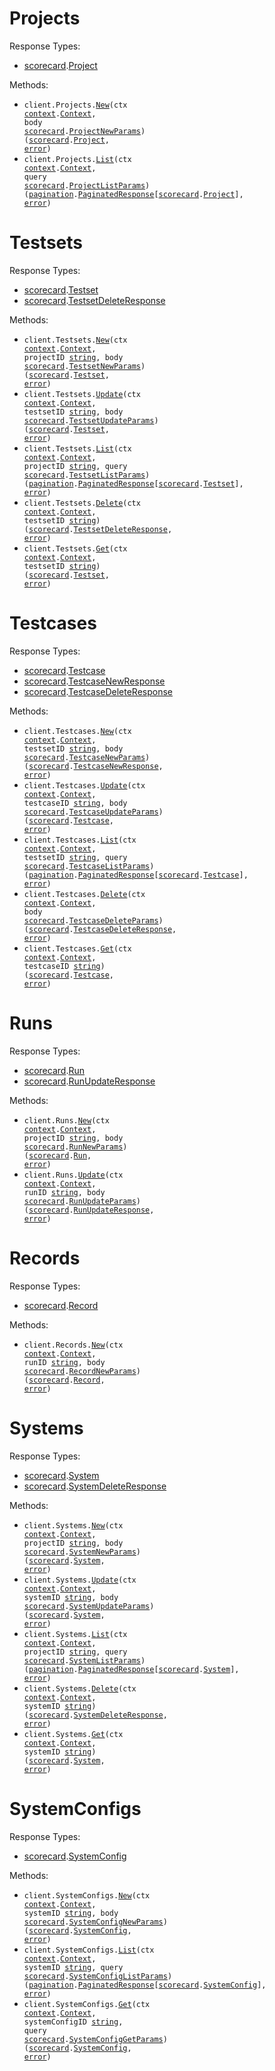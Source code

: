 # Projects

Response Types:

- <a href="https://pkg.go.dev/github.com/scorecard-ai/scorecard-go">scorecard</a>.<a href="https://pkg.go.dev/github.com/scorecard-ai/scorecard-go#Project">Project</a>

Methods:

- <code title="post /projects">client.Projects.<a href="https://pkg.go.dev/github.com/scorecard-ai/scorecard-go#ProjectService.New">New</a>(ctx <a href="https://pkg.go.dev/context">context</a>.<a href="https://pkg.go.dev/context#Context">Context</a>, body <a href="https://pkg.go.dev/github.com/scorecard-ai/scorecard-go">scorecard</a>.<a href="https://pkg.go.dev/github.com/scorecard-ai/scorecard-go#ProjectNewParams">ProjectNewParams</a>) (<a href="https://pkg.go.dev/github.com/scorecard-ai/scorecard-go">scorecard</a>.<a href="https://pkg.go.dev/github.com/scorecard-ai/scorecard-go#Project">Project</a>, <a href="https://pkg.go.dev/builtin#error">error</a>)</code>
- <code title="get /projects">client.Projects.<a href="https://pkg.go.dev/github.com/scorecard-ai/scorecard-go#ProjectService.List">List</a>(ctx <a href="https://pkg.go.dev/context">context</a>.<a href="https://pkg.go.dev/context#Context">Context</a>, query <a href="https://pkg.go.dev/github.com/scorecard-ai/scorecard-go">scorecard</a>.<a href="https://pkg.go.dev/github.com/scorecard-ai/scorecard-go#ProjectListParams">ProjectListParams</a>) (<a href="https://pkg.go.dev/github.com/scorecard-ai/scorecard-go/packages/pagination">pagination</a>.<a href="https://pkg.go.dev/github.com/scorecard-ai/scorecard-go/packages/pagination#PaginatedResponse">PaginatedResponse</a>[<a href="https://pkg.go.dev/github.com/scorecard-ai/scorecard-go">scorecard</a>.<a href="https://pkg.go.dev/github.com/scorecard-ai/scorecard-go#Project">Project</a>], <a href="https://pkg.go.dev/builtin#error">error</a>)</code>

# Testsets

Response Types:

- <a href="https://pkg.go.dev/github.com/scorecard-ai/scorecard-go">scorecard</a>.<a href="https://pkg.go.dev/github.com/scorecard-ai/scorecard-go#Testset">Testset</a>
- <a href="https://pkg.go.dev/github.com/scorecard-ai/scorecard-go">scorecard</a>.<a href="https://pkg.go.dev/github.com/scorecard-ai/scorecard-go#TestsetDeleteResponse">TestsetDeleteResponse</a>

Methods:

- <code title="post /projects/{projectId}/testsets">client.Testsets.<a href="https://pkg.go.dev/github.com/scorecard-ai/scorecard-go#TestsetService.New">New</a>(ctx <a href="https://pkg.go.dev/context">context</a>.<a href="https://pkg.go.dev/context#Context">Context</a>, projectID <a href="https://pkg.go.dev/builtin#string">string</a>, body <a href="https://pkg.go.dev/github.com/scorecard-ai/scorecard-go">scorecard</a>.<a href="https://pkg.go.dev/github.com/scorecard-ai/scorecard-go#TestsetNewParams">TestsetNewParams</a>) (<a href="https://pkg.go.dev/github.com/scorecard-ai/scorecard-go">scorecard</a>.<a href="https://pkg.go.dev/github.com/scorecard-ai/scorecard-go#Testset">Testset</a>, <a href="https://pkg.go.dev/builtin#error">error</a>)</code>
- <code title="patch /testsets/{testsetId}">client.Testsets.<a href="https://pkg.go.dev/github.com/scorecard-ai/scorecard-go#TestsetService.Update">Update</a>(ctx <a href="https://pkg.go.dev/context">context</a>.<a href="https://pkg.go.dev/context#Context">Context</a>, testsetID <a href="https://pkg.go.dev/builtin#string">string</a>, body <a href="https://pkg.go.dev/github.com/scorecard-ai/scorecard-go">scorecard</a>.<a href="https://pkg.go.dev/github.com/scorecard-ai/scorecard-go#TestsetUpdateParams">TestsetUpdateParams</a>) (<a href="https://pkg.go.dev/github.com/scorecard-ai/scorecard-go">scorecard</a>.<a href="https://pkg.go.dev/github.com/scorecard-ai/scorecard-go#Testset">Testset</a>, <a href="https://pkg.go.dev/builtin#error">error</a>)</code>
- <code title="get /projects/{projectId}/testsets">client.Testsets.<a href="https://pkg.go.dev/github.com/scorecard-ai/scorecard-go#TestsetService.List">List</a>(ctx <a href="https://pkg.go.dev/context">context</a>.<a href="https://pkg.go.dev/context#Context">Context</a>, projectID <a href="https://pkg.go.dev/builtin#string">string</a>, query <a href="https://pkg.go.dev/github.com/scorecard-ai/scorecard-go">scorecard</a>.<a href="https://pkg.go.dev/github.com/scorecard-ai/scorecard-go#TestsetListParams">TestsetListParams</a>) (<a href="https://pkg.go.dev/github.com/scorecard-ai/scorecard-go/packages/pagination">pagination</a>.<a href="https://pkg.go.dev/github.com/scorecard-ai/scorecard-go/packages/pagination#PaginatedResponse">PaginatedResponse</a>[<a href="https://pkg.go.dev/github.com/scorecard-ai/scorecard-go">scorecard</a>.<a href="https://pkg.go.dev/github.com/scorecard-ai/scorecard-go#Testset">Testset</a>], <a href="https://pkg.go.dev/builtin#error">error</a>)</code>
- <code title="delete /testsets/{testsetId}">client.Testsets.<a href="https://pkg.go.dev/github.com/scorecard-ai/scorecard-go#TestsetService.Delete">Delete</a>(ctx <a href="https://pkg.go.dev/context">context</a>.<a href="https://pkg.go.dev/context#Context">Context</a>, testsetID <a href="https://pkg.go.dev/builtin#string">string</a>) (<a href="https://pkg.go.dev/github.com/scorecard-ai/scorecard-go">scorecard</a>.<a href="https://pkg.go.dev/github.com/scorecard-ai/scorecard-go#TestsetDeleteResponse">TestsetDeleteResponse</a>, <a href="https://pkg.go.dev/builtin#error">error</a>)</code>
- <code title="get /testsets/{testsetId}">client.Testsets.<a href="https://pkg.go.dev/github.com/scorecard-ai/scorecard-go#TestsetService.Get">Get</a>(ctx <a href="https://pkg.go.dev/context">context</a>.<a href="https://pkg.go.dev/context#Context">Context</a>, testsetID <a href="https://pkg.go.dev/builtin#string">string</a>) (<a href="https://pkg.go.dev/github.com/scorecard-ai/scorecard-go">scorecard</a>.<a href="https://pkg.go.dev/github.com/scorecard-ai/scorecard-go#Testset">Testset</a>, <a href="https://pkg.go.dev/builtin#error">error</a>)</code>

# Testcases

Response Types:

- <a href="https://pkg.go.dev/github.com/scorecard-ai/scorecard-go">scorecard</a>.<a href="https://pkg.go.dev/github.com/scorecard-ai/scorecard-go#Testcase">Testcase</a>
- <a href="https://pkg.go.dev/github.com/scorecard-ai/scorecard-go">scorecard</a>.<a href="https://pkg.go.dev/github.com/scorecard-ai/scorecard-go#TestcaseNewResponse">TestcaseNewResponse</a>
- <a href="https://pkg.go.dev/github.com/scorecard-ai/scorecard-go">scorecard</a>.<a href="https://pkg.go.dev/github.com/scorecard-ai/scorecard-go#TestcaseDeleteResponse">TestcaseDeleteResponse</a>

Methods:

- <code title="post /testsets/{testsetId}/testcases">client.Testcases.<a href="https://pkg.go.dev/github.com/scorecard-ai/scorecard-go#TestcaseService.New">New</a>(ctx <a href="https://pkg.go.dev/context">context</a>.<a href="https://pkg.go.dev/context#Context">Context</a>, testsetID <a href="https://pkg.go.dev/builtin#string">string</a>, body <a href="https://pkg.go.dev/github.com/scorecard-ai/scorecard-go">scorecard</a>.<a href="https://pkg.go.dev/github.com/scorecard-ai/scorecard-go#TestcaseNewParams">TestcaseNewParams</a>) (<a href="https://pkg.go.dev/github.com/scorecard-ai/scorecard-go">scorecard</a>.<a href="https://pkg.go.dev/github.com/scorecard-ai/scorecard-go#TestcaseNewResponse">TestcaseNewResponse</a>, <a href="https://pkg.go.dev/builtin#error">error</a>)</code>
- <code title="put /testcases/{testcaseId}">client.Testcases.<a href="https://pkg.go.dev/github.com/scorecard-ai/scorecard-go#TestcaseService.Update">Update</a>(ctx <a href="https://pkg.go.dev/context">context</a>.<a href="https://pkg.go.dev/context#Context">Context</a>, testcaseID <a href="https://pkg.go.dev/builtin#string">string</a>, body <a href="https://pkg.go.dev/github.com/scorecard-ai/scorecard-go">scorecard</a>.<a href="https://pkg.go.dev/github.com/scorecard-ai/scorecard-go#TestcaseUpdateParams">TestcaseUpdateParams</a>) (<a href="https://pkg.go.dev/github.com/scorecard-ai/scorecard-go">scorecard</a>.<a href="https://pkg.go.dev/github.com/scorecard-ai/scorecard-go#Testcase">Testcase</a>, <a href="https://pkg.go.dev/builtin#error">error</a>)</code>
- <code title="get /testsets/{testsetId}/testcases">client.Testcases.<a href="https://pkg.go.dev/github.com/scorecard-ai/scorecard-go#TestcaseService.List">List</a>(ctx <a href="https://pkg.go.dev/context">context</a>.<a href="https://pkg.go.dev/context#Context">Context</a>, testsetID <a href="https://pkg.go.dev/builtin#string">string</a>, query <a href="https://pkg.go.dev/github.com/scorecard-ai/scorecard-go">scorecard</a>.<a href="https://pkg.go.dev/github.com/scorecard-ai/scorecard-go#TestcaseListParams">TestcaseListParams</a>) (<a href="https://pkg.go.dev/github.com/scorecard-ai/scorecard-go/packages/pagination">pagination</a>.<a href="https://pkg.go.dev/github.com/scorecard-ai/scorecard-go/packages/pagination#PaginatedResponse">PaginatedResponse</a>[<a href="https://pkg.go.dev/github.com/scorecard-ai/scorecard-go">scorecard</a>.<a href="https://pkg.go.dev/github.com/scorecard-ai/scorecard-go#Testcase">Testcase</a>], <a href="https://pkg.go.dev/builtin#error">error</a>)</code>
- <code title="post /testcases/bulk-delete">client.Testcases.<a href="https://pkg.go.dev/github.com/scorecard-ai/scorecard-go#TestcaseService.Delete">Delete</a>(ctx <a href="https://pkg.go.dev/context">context</a>.<a href="https://pkg.go.dev/context#Context">Context</a>, body <a href="https://pkg.go.dev/github.com/scorecard-ai/scorecard-go">scorecard</a>.<a href="https://pkg.go.dev/github.com/scorecard-ai/scorecard-go#TestcaseDeleteParams">TestcaseDeleteParams</a>) (<a href="https://pkg.go.dev/github.com/scorecard-ai/scorecard-go">scorecard</a>.<a href="https://pkg.go.dev/github.com/scorecard-ai/scorecard-go#TestcaseDeleteResponse">TestcaseDeleteResponse</a>, <a href="https://pkg.go.dev/builtin#error">error</a>)</code>
- <code title="get /testcases/{testcaseId}">client.Testcases.<a href="https://pkg.go.dev/github.com/scorecard-ai/scorecard-go#TestcaseService.Get">Get</a>(ctx <a href="https://pkg.go.dev/context">context</a>.<a href="https://pkg.go.dev/context#Context">Context</a>, testcaseID <a href="https://pkg.go.dev/builtin#string">string</a>) (<a href="https://pkg.go.dev/github.com/scorecard-ai/scorecard-go">scorecard</a>.<a href="https://pkg.go.dev/github.com/scorecard-ai/scorecard-go#Testcase">Testcase</a>, <a href="https://pkg.go.dev/builtin#error">error</a>)</code>

# Runs

Response Types:

- <a href="https://pkg.go.dev/github.com/scorecard-ai/scorecard-go">scorecard</a>.<a href="https://pkg.go.dev/github.com/scorecard-ai/scorecard-go#Run">Run</a>
- <a href="https://pkg.go.dev/github.com/scorecard-ai/scorecard-go">scorecard</a>.<a href="https://pkg.go.dev/github.com/scorecard-ai/scorecard-go#RunUpdateResponse">RunUpdateResponse</a>

Methods:

- <code title="post /projects/{projectId}/runs">client.Runs.<a href="https://pkg.go.dev/github.com/scorecard-ai/scorecard-go#RunService.New">New</a>(ctx <a href="https://pkg.go.dev/context">context</a>.<a href="https://pkg.go.dev/context#Context">Context</a>, projectID <a href="https://pkg.go.dev/builtin#string">string</a>, body <a href="https://pkg.go.dev/github.com/scorecard-ai/scorecard-go">scorecard</a>.<a href="https://pkg.go.dev/github.com/scorecard-ai/scorecard-go#RunNewParams">RunNewParams</a>) (<a href="https://pkg.go.dev/github.com/scorecard-ai/scorecard-go">scorecard</a>.<a href="https://pkg.go.dev/github.com/scorecard-ai/scorecard-go#Run">Run</a>, <a href="https://pkg.go.dev/builtin#error">error</a>)</code>
- <code title="patch /runs/{runId}">client.Runs.<a href="https://pkg.go.dev/github.com/scorecard-ai/scorecard-go#RunService.Update">Update</a>(ctx <a href="https://pkg.go.dev/context">context</a>.<a href="https://pkg.go.dev/context#Context">Context</a>, runID <a href="https://pkg.go.dev/builtin#string">string</a>, body <a href="https://pkg.go.dev/github.com/scorecard-ai/scorecard-go">scorecard</a>.<a href="https://pkg.go.dev/github.com/scorecard-ai/scorecard-go#RunUpdateParams">RunUpdateParams</a>) (<a href="https://pkg.go.dev/github.com/scorecard-ai/scorecard-go">scorecard</a>.<a href="https://pkg.go.dev/github.com/scorecard-ai/scorecard-go#RunUpdateResponse">RunUpdateResponse</a>, <a href="https://pkg.go.dev/builtin#error">error</a>)</code>

# Records

Response Types:

- <a href="https://pkg.go.dev/github.com/scorecard-ai/scorecard-go">scorecard</a>.<a href="https://pkg.go.dev/github.com/scorecard-ai/scorecard-go#Record">Record</a>

Methods:

- <code title="post /runs/{runId}/records">client.Records.<a href="https://pkg.go.dev/github.com/scorecard-ai/scorecard-go#RecordService.New">New</a>(ctx <a href="https://pkg.go.dev/context">context</a>.<a href="https://pkg.go.dev/context#Context">Context</a>, runID <a href="https://pkg.go.dev/builtin#string">string</a>, body <a href="https://pkg.go.dev/github.com/scorecard-ai/scorecard-go">scorecard</a>.<a href="https://pkg.go.dev/github.com/scorecard-ai/scorecard-go#RecordNewParams">RecordNewParams</a>) (<a href="https://pkg.go.dev/github.com/scorecard-ai/scorecard-go">scorecard</a>.<a href="https://pkg.go.dev/github.com/scorecard-ai/scorecard-go#Record">Record</a>, <a href="https://pkg.go.dev/builtin#error">error</a>)</code>

# Systems

Response Types:

- <a href="https://pkg.go.dev/github.com/scorecard-ai/scorecard-go">scorecard</a>.<a href="https://pkg.go.dev/github.com/scorecard-ai/scorecard-go#System">System</a>
- <a href="https://pkg.go.dev/github.com/scorecard-ai/scorecard-go">scorecard</a>.<a href="https://pkg.go.dev/github.com/scorecard-ai/scorecard-go#SystemDeleteResponse">SystemDeleteResponse</a>

Methods:

- <code title="post /projects/{projectId}/systems">client.Systems.<a href="https://pkg.go.dev/github.com/scorecard-ai/scorecard-go#SystemService.New">New</a>(ctx <a href="https://pkg.go.dev/context">context</a>.<a href="https://pkg.go.dev/context#Context">Context</a>, projectID <a href="https://pkg.go.dev/builtin#string">string</a>, body <a href="https://pkg.go.dev/github.com/scorecard-ai/scorecard-go">scorecard</a>.<a href="https://pkg.go.dev/github.com/scorecard-ai/scorecard-go#SystemNewParams">SystemNewParams</a>) (<a href="https://pkg.go.dev/github.com/scorecard-ai/scorecard-go">scorecard</a>.<a href="https://pkg.go.dev/github.com/scorecard-ai/scorecard-go#System">System</a>, <a href="https://pkg.go.dev/builtin#error">error</a>)</code>
- <code title="patch /systems/{systemId}">client.Systems.<a href="https://pkg.go.dev/github.com/scorecard-ai/scorecard-go#SystemService.Update">Update</a>(ctx <a href="https://pkg.go.dev/context">context</a>.<a href="https://pkg.go.dev/context#Context">Context</a>, systemID <a href="https://pkg.go.dev/builtin#string">string</a>, body <a href="https://pkg.go.dev/github.com/scorecard-ai/scorecard-go">scorecard</a>.<a href="https://pkg.go.dev/github.com/scorecard-ai/scorecard-go#SystemUpdateParams">SystemUpdateParams</a>) (<a href="https://pkg.go.dev/github.com/scorecard-ai/scorecard-go">scorecard</a>.<a href="https://pkg.go.dev/github.com/scorecard-ai/scorecard-go#System">System</a>, <a href="https://pkg.go.dev/builtin#error">error</a>)</code>
- <code title="get /projects/{projectId}/systems">client.Systems.<a href="https://pkg.go.dev/github.com/scorecard-ai/scorecard-go#SystemService.List">List</a>(ctx <a href="https://pkg.go.dev/context">context</a>.<a href="https://pkg.go.dev/context#Context">Context</a>, projectID <a href="https://pkg.go.dev/builtin#string">string</a>, query <a href="https://pkg.go.dev/github.com/scorecard-ai/scorecard-go">scorecard</a>.<a href="https://pkg.go.dev/github.com/scorecard-ai/scorecard-go#SystemListParams">SystemListParams</a>) (<a href="https://pkg.go.dev/github.com/scorecard-ai/scorecard-go/packages/pagination">pagination</a>.<a href="https://pkg.go.dev/github.com/scorecard-ai/scorecard-go/packages/pagination#PaginatedResponse">PaginatedResponse</a>[<a href="https://pkg.go.dev/github.com/scorecard-ai/scorecard-go">scorecard</a>.<a href="https://pkg.go.dev/github.com/scorecard-ai/scorecard-go#System">System</a>], <a href="https://pkg.go.dev/builtin#error">error</a>)</code>
- <code title="delete /systems/{systemId}">client.Systems.<a href="https://pkg.go.dev/github.com/scorecard-ai/scorecard-go#SystemService.Delete">Delete</a>(ctx <a href="https://pkg.go.dev/context">context</a>.<a href="https://pkg.go.dev/context#Context">Context</a>, systemID <a href="https://pkg.go.dev/builtin#string">string</a>) (<a href="https://pkg.go.dev/github.com/scorecard-ai/scorecard-go">scorecard</a>.<a href="https://pkg.go.dev/github.com/scorecard-ai/scorecard-go#SystemDeleteResponse">SystemDeleteResponse</a>, <a href="https://pkg.go.dev/builtin#error">error</a>)</code>
- <code title="get /systems/{systemId}">client.Systems.<a href="https://pkg.go.dev/github.com/scorecard-ai/scorecard-go#SystemService.Get">Get</a>(ctx <a href="https://pkg.go.dev/context">context</a>.<a href="https://pkg.go.dev/context#Context">Context</a>, systemID <a href="https://pkg.go.dev/builtin#string">string</a>) (<a href="https://pkg.go.dev/github.com/scorecard-ai/scorecard-go">scorecard</a>.<a href="https://pkg.go.dev/github.com/scorecard-ai/scorecard-go#System">System</a>, <a href="https://pkg.go.dev/builtin#error">error</a>)</code>

# SystemConfigs

Response Types:

- <a href="https://pkg.go.dev/github.com/scorecard-ai/scorecard-go">scorecard</a>.<a href="https://pkg.go.dev/github.com/scorecard-ai/scorecard-go#SystemConfig">SystemConfig</a>

Methods:

- <code title="post /systems/{systemId}/configs">client.SystemConfigs.<a href="https://pkg.go.dev/github.com/scorecard-ai/scorecard-go#SystemConfigService.New">New</a>(ctx <a href="https://pkg.go.dev/context">context</a>.<a href="https://pkg.go.dev/context#Context">Context</a>, systemID <a href="https://pkg.go.dev/builtin#string">string</a>, body <a href="https://pkg.go.dev/github.com/scorecard-ai/scorecard-go">scorecard</a>.<a href="https://pkg.go.dev/github.com/scorecard-ai/scorecard-go#SystemConfigNewParams">SystemConfigNewParams</a>) (<a href="https://pkg.go.dev/github.com/scorecard-ai/scorecard-go">scorecard</a>.<a href="https://pkg.go.dev/github.com/scorecard-ai/scorecard-go#SystemConfig">SystemConfig</a>, <a href="https://pkg.go.dev/builtin#error">error</a>)</code>
- <code title="get /systems/{systemId}/configs">client.SystemConfigs.<a href="https://pkg.go.dev/github.com/scorecard-ai/scorecard-go#SystemConfigService.List">List</a>(ctx <a href="https://pkg.go.dev/context">context</a>.<a href="https://pkg.go.dev/context#Context">Context</a>, systemID <a href="https://pkg.go.dev/builtin#string">string</a>, query <a href="https://pkg.go.dev/github.com/scorecard-ai/scorecard-go">scorecard</a>.<a href="https://pkg.go.dev/github.com/scorecard-ai/scorecard-go#SystemConfigListParams">SystemConfigListParams</a>) (<a href="https://pkg.go.dev/github.com/scorecard-ai/scorecard-go/packages/pagination">pagination</a>.<a href="https://pkg.go.dev/github.com/scorecard-ai/scorecard-go/packages/pagination#PaginatedResponse">PaginatedResponse</a>[<a href="https://pkg.go.dev/github.com/scorecard-ai/scorecard-go">scorecard</a>.<a href="https://pkg.go.dev/github.com/scorecard-ai/scorecard-go#SystemConfig">SystemConfig</a>], <a href="https://pkg.go.dev/builtin#error">error</a>)</code>
- <code title="get /systems/{systemId}/configs/{systemConfigId}">client.SystemConfigs.<a href="https://pkg.go.dev/github.com/scorecard-ai/scorecard-go#SystemConfigService.Get">Get</a>(ctx <a href="https://pkg.go.dev/context">context</a>.<a href="https://pkg.go.dev/context#Context">Context</a>, systemConfigID <a href="https://pkg.go.dev/builtin#string">string</a>, query <a href="https://pkg.go.dev/github.com/scorecard-ai/scorecard-go">scorecard</a>.<a href="https://pkg.go.dev/github.com/scorecard-ai/scorecard-go#SystemConfigGetParams">SystemConfigGetParams</a>) (<a href="https://pkg.go.dev/github.com/scorecard-ai/scorecard-go">scorecard</a>.<a href="https://pkg.go.dev/github.com/scorecard-ai/scorecard-go#SystemConfig">SystemConfig</a>, <a href="https://pkg.go.dev/builtin#error">error</a>)</code>
